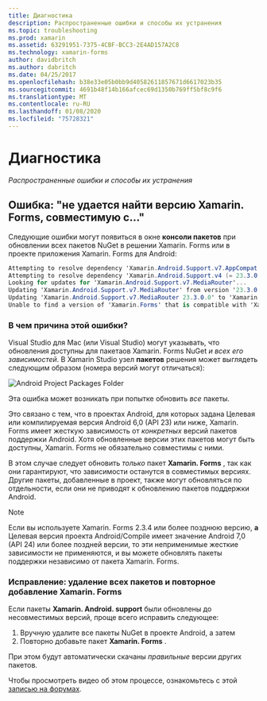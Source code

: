 ```yaml
---
title: Диагностика
description: Распространенные ошибки и способы их устранения
ms.topic: troubleshooting
ms.prod: xamarin
ms.assetid: 63291951-7375-4CBF-BCC3-2E4AD157A2C8
ms.technology: xamarin-forms
author: davidbritch
ms.author: dabritch
ms.date: 04/25/2017
ms.openlocfilehash: b38e33e05b0bb9d40582611857671d6617023b35
ms.sourcegitcommit: 4691b48f14b166afcec69d1350b769ff5bf8c9f6
ms.translationtype: MT
ms.contentlocale: ru-RU
ms.lasthandoff: 01/08/2020
ms.locfileid: "75728321"
---
```

# <a name="troubleshooting"></a>Диагностика

_Распространенные ошибки и способы их устранения_

## <a name="error-unable-to-find-a-version-of-xamarinforms-compatible-with"></a>Ошибка: "не удается найти версию Xamarin. Forms, совместимую с..."

Следующие ошибки могут появиться в окне **консоли пакетов** при обновлении всех пакетов NuGet в решении Xamarin. Forms или в проекте приложения Xamarin. Forms для Android:

```csharp
Attempting to resolve dependency 'Xamarin.Android.Support.v7.AppCompat (= 23.3.0.0)'.
Attempting to resolve dependency 'Xamarin.Android.Support.v4 (= 23.3.0.0)'.
Looking for updates for 'Xamarin.Android.Support.v7.MediaRouter'...
Updating 'Xamarin.Android.Support.v7.MediaRouter' from version '23.3.0.0' to '23.3.1.0' in project 'Todo.Droid'.
Updating 'Xamarin.Android.Support.v7.MediaRouter 23.3.0.0' to 'Xamarin.Android.Support.v7.MediaRouter 23.3.1.0' failed.
Unable to find a version of 'Xamarin.Forms' that is compatible with 'Xamarin.Android.Support.v7.MediaRouter 23.3.0.0'.
```

### <a name="what-causes-this-error"></a>В чем причина этой ошибки?

Visual Studio для Mac (или Visual Studio) могут указывать, что обновления доступны для пакетаов Xamarin. Forms NuGet *и всех его зависимостей*. В Xamarin Studio узел **пакетов** решения может выглядеть следующим образом (номера версий могут отличаться):

![](images/updates-available.png "Android Project Packages Folder")

Эта ошибка может возникать при попытке обновить _все_ пакеты.

Это связано с тем, что в проектах Android, для которых задана Целевая или компилируемая версия Android 6,0 (API 23) или ниже, Xamarin. Forms имеет жесткую зависимость от *конкретных* версий пакетов поддержки Android. Хотя обновленные версии этих пакетов могут быть доступны, Xamarin. Forms не обязательно совместимы с ними.

В этом случае следует обновить _только_ пакет **Xamarin. Forms** , так как они гарантируют, что зависимости останутся в совместимых версиях. Другие пакеты, добавленные в проект, также могут обновляться по отдельности, если они не приводят к обновлению пакетов поддержки Android.

> [!NOTE]
> Если вы используете Xamarin. Forms 2.3.4 или более позднюю версию, **а** Целевая версия проекта Android/Compile имеет значение Android 7,0 (API 24) или более поздней версии, то эти неприменимые жесткие зависимости не применяются, и вы можете обновлять пакеты поддержки независимо от пакета Xamarin. Forms.

### <a name="fix-remove-all-packages-and-re-add-xamarinforms"></a>Исправление: удаление всех пакетов и повторное добавление Xamarin. Forms

Если пакеты **Xamarin. Android. support** были обновлены до несовместимых версий, проще всего исправить следующее:

1. Вручную удалите все пакеты NuGet в проекте Android, а затем
2. Повторно добавьте пакет **Xamarin. Forms** .

При этом будут автоматически скачаны *правильные* версии других пакетов.

Чтобы просмотреть видео об этом процессе, ознакомьтесь с этой [записью на форумах](https://forums.xamarin.com/discussion/comment/170012/#Comment_170012).
